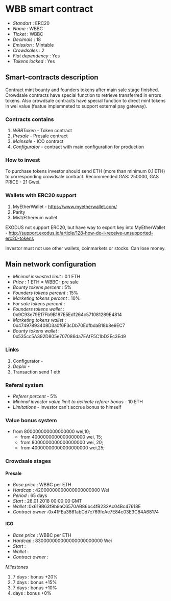 
# WBB smart contract

* _Standart_        : ERC20
* _Name_            : WBBС
* _Ticket_          : WBBС
* _Decimals_        : 18
* _Emission_        : Mintable
* _Crowdsales_      : 2
* _Fiat dependency_ : Yes
* _Tokens locked_   : Yes

## Smart-contracts description

Contract mint bounty and founders tokens after main sale stage finished. 
Crowdsale contracts have special function to retrieve transferred in errors tokens.
Also crowdsale contracts have special function to direct mint tokens in wei value (featue implemneted to support external pay gateway).

### Contracts contains
1. _WBBToken_ - Token contract
2. _Presale_ - Presale contract
3. _Mainsale_ - ICO contract
4. _Configurator_ - contract with main configuration for production
### How to invest
To purchase tokens investor should send ETH (more than minimum 0.1 ETH) to corresponding crowdsale contract.
Recommended GAS: 250000, GAS PRICE - 21 Gwei.

### Wallets with ERC20 support
1. MyEtherWallet - https://www.myetherwallet.com/
2. Parity 
3. Mist/Ethereum wallet

EXODUS not support ERC20, but have way to export key into MyEtherWallet - http://support.exodus.io/article/128-how-do-i-receive-unsupported-erc20-tokens

Investor must not use other wallets, coinmarkets or stocks. Can lose money.

## Main network configuration

* _Minimal insvested limit_     : 0.1 ETH
* _Price_                       : 1 ETH =  WBBС- pre sale
* _Bounty tokens percent_       : 5% 
* _Founders tokens percent_     : 15% 
* _Marketing tokens percent_    : 10% 
* _For sale tokens percent_     :  
* _Founders tokens wallet_      : 0x9C93e79E17Fb9B187E5Edf264c571081289E4814
* _Marketing tokens wallet_     : 0x47497893408D3a0f6F3cDb70EdfbdaB18b8e9EC7
* _Bounty tokens wallet_        : 0x535cc5A392D805e707086da7EAfF5C1bD2Ec3Ed9

### Links
1. Configurator -
2. _Deploi_ -
3. Transaction send 1 eth
### Referal system
* _Referer percent_ - 5%
* _Minimal investor value limit to activate referer bonus_ - 10 ETH
* _Limitations_ - Investor сan't accrue bonus to himself


### Value bonus system

* from 800000000000000000 wei,10;
  * from   4000000000000000000 wei, 15;
   * from  8000000000000000000 wei, 20;
    * from 40000000000000000000 wei,25;

### Crowdsale stages

#### Presale
* _Base price_                 : WBBС per ETH
* _Hardcap_                    : 42000000000000000000000 Wei
* _Period_                     : 65 days 
* _Start_                      : 28.01 2018 00:00:00 GMT
* _Wallet_                     :0x619B63f9b9aC6570AB86bc4fB232Ac04Bc47618E
* _Contract owner_             :0x41FEa3861abCd7c769feAe7E84c03E3C84A68174

#### ICO
* _Base price_                 :  WBBС per ETH
* _Hardcap_                    : 830000000000000000000000 Wei
* _Start_                      : 
* _Wallet_                     : 
* _Contract owner_             :

_Milestones_
1. 7 days                      : bonus +20% 
2. 7 days                      : bonus +15% 
3. 7 days                      : bonus +10% 
4.  days                       : bonus +0%


